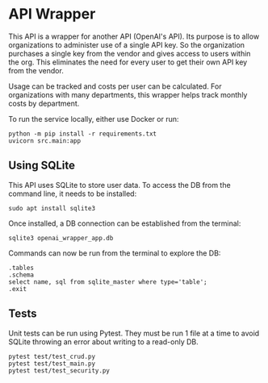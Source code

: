 # API Wrapper

This API is a wrapper for another API (OpenAI's API).  Its purpose is to allow organizations to administer use of a 
single API key.  So the organization purchases a single key from the vendor and gives access to users within the 
org.  This eliminates the need for every user to get their own API key from the vendor.  

Usage can be tracked and costs per user can be calculated.  For organizations with many departments, this wrapper 
helps track monthly costs by department. 

To run the service locally, either use Docker or run:
```commandline
python -m pip install -r requirements.txt
uvicorn src.main:app
```

## Using SQLite

This API uses SQLite to store user data.  To access the DB from the command line, it needs to be installed:

```commandline
sudo apt install sqlite3
```

Once installed, a DB connection can be established from the terminal:

```commandline
sqlite3 openai_wrapper_app.db
```

Commands can now be run from the terminal to explore the DB:

```commandline
.tables
.schema
select name, sql from sqlite_master where type='table';
.exit
```

## Tests

Unit tests can be run using Pytest.  They must be run 1 file at a time to avoid SQLite throwing an error about writing 
to a read-only DB.

```commandline
pytest test/test_crud.py
pytest test/test_main.py
pytest test/test_security.py
```

